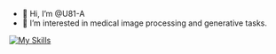 - 👋 Hi, I’m @U81-A
- 👀 I’m interested in medical image processing and generative tasks.


[![My Skills](https://skillicons.dev/icons?i=py,pytorch,git,java,latex,linux,md,mysql,qt,figma&theme=light)](https://skillicons.dev)

<!---
<p align="center">
  <a href="https://skillicons.dev">
    <img src="https://skillicons.dev/icons?i=git,kubernetes,docker,c,vim" />
  </a>
</p>
[![My Skills](https://skillicons.dev/icons?i=py,pytorch,git,java,latex,linux,md,mysql,qt)](https://skillicons.dev)
--->

<!---
- 🌱 I’m currently learning 
- 💞️ I’m looking to collaborate on ...
- 📫 How to reach me ...
--->

<!---
U81-A/U81-A is a ✨ special ✨ repository because its `README.md` (this file) appears on your GitHub profile.
You can click the Preview link to take a look at your changes.
--->

